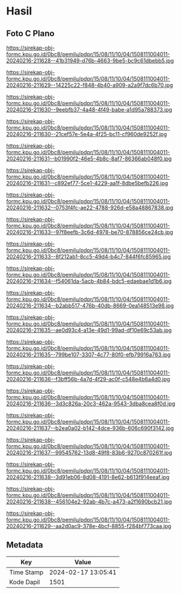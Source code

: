 # Hasil

## Foto C Plano

https://sirekap-obj-formc.kpu.go.id/0bc8/pemilu/pdpr/15/08/11/10/04/1508111004011-20240216-211628--41b31949-d76b-4663-9be5-bc9c61dbebb5.jpg

https://sirekap-obj-formc.kpu.go.id/0bc8/pemilu/pdpr/15/08/11/10/04/1508111004011-20240216-211629--14225c22-f848-4b40-a909-a2a9f7dc6b70.jpg

https://sirekap-obj-formc.kpu.go.id/0bc8/pemilu/pdpr/15/08/11/10/04/1508111004011-20240216-211630--9eebfb37-4a48-4f49-babe-a1d95a788373.jpg

https://sirekap-obj-formc.kpu.go.id/0bc8/pemilu/pdpr/15/08/11/10/04/1508111004011-20240216-211630--21cef57e-5e4a-4f25-bc11-cf960de9252f.jpg

https://sirekap-obj-formc.kpu.go.id/0bc8/pemilu/pdpr/15/08/11/10/04/1508111004011-20240216-211631--b01990f2-46e5-4b8c-8af7-86366ab048f0.jpg

https://sirekap-obj-formc.kpu.go.id/0bc8/pemilu/pdpr/15/08/11/10/04/1508111004011-20240216-211631--c892ef77-5ce1-4229-aa1f-8dbe5befb226.jpg

https://sirekap-obj-formc.kpu.go.id/0bc8/pemilu/pdpr/15/08/11/10/04/1508111004011-20240216-211632--0753f4fc-ae22-4788-926d-e58a48867838.jpg

https://sirekap-obj-formc.kpu.go.id/0bc8/pemilu/pdpr/15/08/11/10/04/1508111004011-20240216-211633--97f8eefb-3c6d-4978-be70-878856ce24cb.jpg

https://sirekap-obj-formc.kpu.go.id/0bc8/pemilu/pdpr/15/08/11/10/04/1508111004011-20240216-211633--8f212ab1-8cc5-49d4-b4c7-844f6fc85965.jpg

https://sirekap-obj-formc.kpu.go.id/0bc8/pemilu/pdpr/15/08/11/10/04/1508111004011-20240216-211634--f54061da-5acb-4b84-bdc5-edaebae1d1b6.jpg

https://sirekap-obj-formc.kpu.go.id/0bc8/pemilu/pdpr/15/08/11/10/04/1508111004011-20240216-211634--b2abb517-476b-40db-8669-0ea148513e98.jpg

https://sirekap-obj-formc.kpu.go.id/0bc8/pemilu/pdpr/15/08/11/10/04/1508111004011-20240216-211635--ae0d93c4-a13e-49d1-99ad-df10e69c53ab.jpg

https://sirekap-obj-formc.kpu.go.id/0bc8/pemilu/pdpr/15/08/11/10/04/1508111004011-20240216-211635--799be107-3307-4c77-80f0-efb79916a763.jpg

https://sirekap-obj-formc.kpu.go.id/0bc8/pemilu/pdpr/15/08/11/10/04/1508111004011-20240216-211636--f3bff56b-4a7d-4f29-ac0f-c548e4b6a4d0.jpg

https://sirekap-obj-formc.kpu.go.id/0bc8/pemilu/pdpr/15/08/11/10/04/1508111004011-20240216-211636--3d3c826a-20c3-462a-9543-3dba8cea8f0d.jpg

https://sirekap-obj-formc.kpu.go.id/0bc8/pemilu/pdpr/15/08/11/10/04/1508111004011-20240216-211637--b2ea0a02-b142-4dce-936b-606c690f3142.jpg

https://sirekap-obj-formc.kpu.go.id/0bc8/pemilu/pdpr/15/08/11/10/04/1508111004011-20240216-211637--99545762-13d8-49f8-83b6-9270c870261f.jpg

https://sirekap-obj-formc.kpu.go.id/0bc8/pemilu/pdpr/15/08/11/10/04/1508111004011-20240216-211638--3d91eb06-8d08-4191-8e62-b613f914eeaf.jpg

https://sirekap-obj-formc.kpu.go.id/0bc8/pemilu/pdpr/15/08/11/10/04/1508111004011-20240216-211638--456104e2-92ab-4b7c-a473-a2f1690bcb21.jpg

https://sirekap-obj-formc.kpu.go.id/0bc8/pemilu/pdpr/15/08/11/10/04/1508111004011-20240216-211629--aa2d0ac9-378e-4bcf-8855-f284bf773caa.jpg


## Metadata

| Key        | Value               |
| ---------- | ------------------- |
| Time Stamp | 2024-02-17 13:05:41 |
| Kode Dapil | 1501                |



